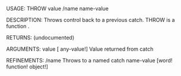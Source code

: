 USAGE:
     THROW value /name name-value

DESCRIPTION:
     Throws control back to a previous catch.
     THROW is a function .

RETURNS:
    (undocumented)

ARGUMENTS:
    value [<opt> any-value!]
        Value returned from catch

REFINEMENTS:
    /name
        Throws to a named catch
    name-value [word! function! object!]
